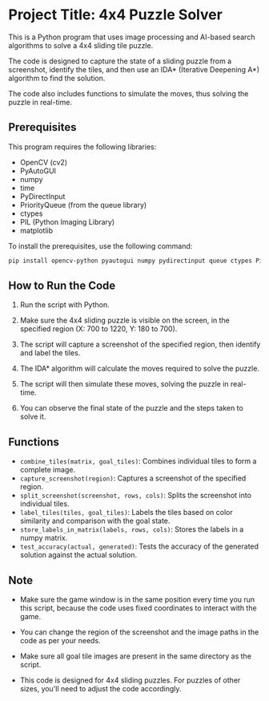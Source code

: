 # Project Title: 4x4 Puzzle Solver

This is a Python program that uses image processing and AI-based search algorithms to solve a 4x4 sliding tile puzzle. 

The code is designed to capture the state of a sliding puzzle from a screenshot, identify the tiles, and then use an IDA* (Iterative Deepening A*) algorithm to find the solution. 

The code also includes functions to simulate the moves, thus solving the puzzle in real-time. 

## Prerequisites

This program requires the following libraries:
- OpenCV (cv2)
- PyAutoGUI
- numpy
- time
- PyDirectInput
- PriorityQueue (from the queue library)
- ctypes
- PIL (Python Imaging Library)
- matplotlib

To install the prerequisites, use the following command:

```bash
pip install opencv-python pyautogui numpy pydirectinput queue ctypes Pillow matplotlib
```

## How to Run the Code

1. Run the script with Python.

2. Make sure the 4x4 sliding puzzle is visible on the screen, in the specified region (X: 700 to 1220, Y: 180 to 700).

3. The script will capture a screenshot of the specified region, then identify and label the tiles.

4. The IDA* algorithm will calculate the moves required to solve the puzzle.

5. The script will then simulate these moves, solving the puzzle in real-time.

6. You can observe the final state of the puzzle and the steps taken to solve it.

## Functions

- `combine_tiles(matrix, goal_tiles)`: Combines individual tiles to form a complete image.
- `capture_screenshot(region)`: Captures a screenshot of the specified region.
- `split_screenshot(screenshot, rows, cols)`: Splits the screenshot into individual tiles.
- `label_tiles(tiles, goal_tiles)`: Labels the tiles based on color similarity and comparison with the goal state.
- `store_labels_in_matrix(labels, rows, cols)`: Stores the labels in a numpy matrix.
- `test_accuracy(actual, generated)`: Tests the accuracy of the generated solution against the actual solution.

## Note

- Make sure the game window is in the same position every time you run this script, because the code uses fixed coordinates to interact with the game.

- You can change the region of the screenshot and the image paths in the code as per your needs.

- Make sure all goal tile images are present in the same directory as the script.

- This code is designed for 4x4 sliding puzzles. For puzzles of other sizes, you'll need to adjust the code accordingly.
